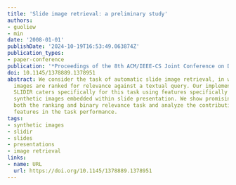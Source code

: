 ```yaml
---
title: 'Slide image retrieval: a preliminary study'
authors:
- guoliew
- min
date: '2008-01-01'
publishDate: '2024-10-19T16:53:49.063874Z'
publication_types:
- paper-conference
publication: '*Proceedings of the 8th ACM/IEEE-CS Joint Conference on Digital Libraries*'
doi: 10.1145/1378889.1378951
abstract: We consider the task of automatic slide image retrieval, in which slide
  images are ranked for relevance against a textual query. Our implemented system,
  SLIDIR caters specifically for this task using features specifically designed for
  synthetic images embedded within slide presentation. We show promising results in
  both the ranking and binary relevance task and analyze the contribution of different
  features in the task performance.
tags:
- synthetic images
- slidir
- slides
- presentations
- image retrieval
links:
- name: URL
  url: https://doi.org/10.1145/1378889.1378951
---
```

